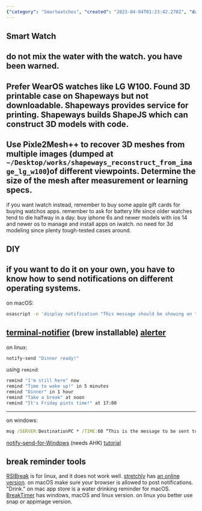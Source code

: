 ```yaml
---
{"category": "Smartwatches", "created": "2023-04-04T01:23:42.270Z", "date": "2023-04-04 01:23:42", "description": "RSIBreak is a smartwatch app designed to prevent RSI injuries. It is compatible with WearOS and Apple alternatives, offering customization options such as 3D printed cases from Shapeways or DIY solutions on macOS. Additionally, alternatives like BreakTimer are available for various platforms.", "modified": "2023-04-05T16:24:13.963Z", "tags": ["RSI", "Smartwatch", "WearOS", "Apple", "Customization", "3D printed cases", "Shapeways"], "title": "RSIBreak, Break Reminder"}
---
```

## Smart Watch
do not mix the water with the watch. you have been warned.
----
Prefer WearOS watches like LG W100. Found 3D printable case on Shapeways but not downloadable. Shapeways provides service for printing. Shapeways builds ShapeJS which can construct 3D models with code.
----
Use Pixle2Mesh++ to recover 3D meshes from multiple images (dumped at `~/Desktop/works/shapeways_reconstruct_from_image_lg_w100`)of different viewpoints. Determine the size of the mesh after measurement or learning specs.
----
if you want iwatch instead, remember to buy some apple gift cards for buying watchos apps. remember to ask for battery life since older watches tend to die halfway in a day. buy iphone 6s and newer models with ios 14 and newer os to manage and install apps on iwatch. no need for 3d modeling since plenty tough-tested cases around.
## DIY
if you want to do it on your own, you have to know how to send notifications on different operating systems.
----
on macOS:
```bash
osascript -e 'display notification "This message should be showing on the notification" with title "Coding Tips"'
```
[terminal-notifier](https://github.com/julienXX/terminal-notifier) (brew installable)
[alerter](https://github.com/vjeantet/alerter)
----
on linux:
```bash
notify-send "Dinner ready!"
```
using `remind`:
```bash
remind "I'm still here" now
remind "Time to wake up!" in 5 minutes
remind "Dinner" in 1 hour
remind "Take a break" at noon
remind "It's Friday pints time!" at 17:00
```
----
on windows:
```cmd
msg /SERVER:DestinationPC * /TIME:60 “This is the message to be sent to a PC named DestinationPC and closes in 60 seconds."
```
[notify-send-for-Windows](https://github.com/Fonata/notify-send-for-Windows) (needs AHK)
[tutorial](https://superuser.com/questions/1179758/how-can-i-send-a-notification-to-a-windows-10-computer-from-the-command-line)
## break reminder tools
[RSIBreak](https://userbase.kde.org/RSIBreak) is for linux, and it does not work well.
[stretchly](https://github.com/hovancik/stretchly) has [an online version](https://web.stretchly.net). on macOS make sure your browser is allowed to post notifications.
"Drink." on mac app store is a water drinking reminder for macOS.
[BreakTimer](https://breaktimer.app/) has windows, macOS and linux version. on linux you better use snap or appimage version.